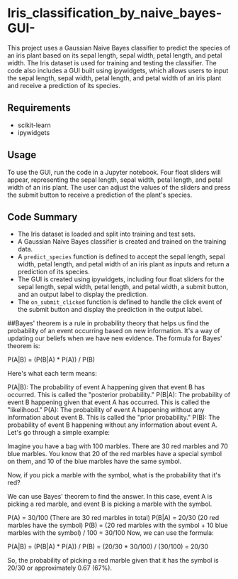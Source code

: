 # Iris_classification_by_naive_bayes-GUI-


This project uses a Gaussian Naive Bayes classifier to predict the species of an iris plant based on its sepal length, sepal width, petal length, and petal width. The Iris dataset is used for training and testing the classifier. The code also includes a GUI built using ipywidgets, which allows users to input the sepal length, sepal width, petal length, and petal width of an iris plant and receive a prediction of its species.

## Requirements
- scikit-learn
- ipywidgets

## Usage
To use the GUI, run the code in a Jupyter notebook. Four float sliders will appear, representing the sepal length, sepal width, petal length, and petal width of an iris plant. The user can adjust the values of the sliders and press the submit button to receive a prediction of the plant's species.

## Code Summary
- The Iris dataset is loaded and split into training and test sets.
- A Gaussian Naive Bayes classifier is created and trained on the training data.
- A `predict_species` function is defined to accept the sepal length, sepal width, petal length, and petal width of an iris plant as inputs and return a prediction of its species.
- The GUI is created using ipywidgets, including four float sliders for the sepal length, sepal width, petal length, and petal width, a submit button, and an output label to display the prediction.
- The `on_submit_clicked` function is defined to handle the click event of the submit button and display the prediction in the output label.

##Bayes' theorem is a rule in probability theory that helps us find the probability of an event occurring based on new information. It's a way of updating our beliefs when we have new evidence. The formula for Bayes' theorem is:

P(A|B) = (P(B|A) * P(A)) / P(B)

Here's what each term means:

P(A|B): The probability of event A happening given that event B has occurred. This is called the "posterior probability."
P(B|A): The probability of event B happening given that event A has occurred. This is called the "likelihood."
P(A): The probability of event A happening without any information about event B. This is called the "prior probability."
P(B): The probability of event B happening without any information about event A.
Let's go through a simple example:

Imagine you have a bag with 100 marbles. There are 30 red marbles and 70 blue marbles. You know that 20 of the red marbles have a special symbol on them, and 10 of the blue marbles have the same symbol.

Now, if you pick a marble with the symbol, what is the probability that it's red?

We can use Bayes' theorem to find the answer. In this case, event A is picking a red marble, and event B is picking a marble with the symbol.

P(A) = 30/100 (There are 30 red marbles in total)
P(B|A) = 20/30 (20 red marbles have the symbol)
P(B) = (20 red marbles with the symbol + 10 blue marbles with the symbol) / 100 = 30/100
Now, we can use the formula:

P(A|B) = (P(B|A) * P(A)) / P(B) = (20/30 * 30/100) / (30/100) = 20/30

So, the probability of picking a red marble given that it has the symbol is 20/30 or approximately 0.67 (67%).
